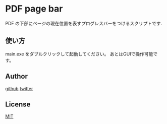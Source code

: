 # PDF page bar

PDF の下部にページの現在位置を表すプログレスバーをつけるスクリプトです.

## 使い方
main.exe をダブルクリックして起動してください。
あとはGUIで操作可能です。

## Author
[github](https://github.com/Daikonnbatake)
[twitter](https://twitter.com/_kagamaru_)

## License
[MIT](https://github.com/Daikonnbatake/pdf_page-bar/blob/main/LICENSE)